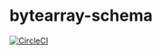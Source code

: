 # bytearray-schema

[![CircleCI](https://circleci.com/gh/chatwork/bytearray-schema.svg?style=svg)](https://circleci.com/gh/chatwork/bytearray-schema)
